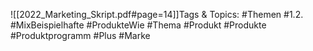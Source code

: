 
![[2022_Marketing_Skript.pdf#page=14]]Tags & Topics:
   #Themen
   #1.2.
   #MixBeispielhafte
   #ProdukteWie
   #Thema
   #Produkt
   #Produkte
   #Produktprogramm
   #Plus
   #Marke
